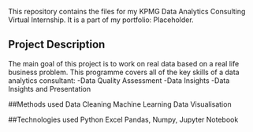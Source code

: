 This repository contains the files for my KPMG Data Analytics Consulting Virtual Internship. It is a part of my portfolio: Placeholder.

## Project Description
The main goal of this project is to work on real data based on a real life business problem. This programme covers all of the key skills of a data analytics consultant: -Data Quality Assessment -Data Insights -Data Insights and Presentation

##Methods used
Data Cleaning
Machine Learning
Data Visualisation

##Technologies used
Python
Excel
Pandas, Numpy, Jupyter Notebook
